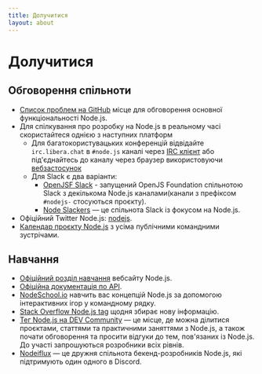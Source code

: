 ```yaml
---
title: Долучитися
layout: about
---
```


# Долучитися

## Обговорення спільноти

- [Список проблем на GitHub](https://github.com/nodejs/node/issues) місце для обговорення основної функціональності Node.js.
- Для спілкування про розробку на Node.js в реальному часі скористайтеся однією з наступних платформ
  - Для багатокористувацьких конференцій відвідайте `irc.libera.chat` в `#node.js` каналі через [IRC клієнт](https://en.wikipedia.org/wiki/Comparison_of_Internet_Relay_Chat_clients) або під'єднайтесь до каналу через браузер використовуючи [вебзастосунок](https://kiwiirc.com/nextclient/)
  - Для Slack є два варіанти:
    - [OpenJSF Slack](https://slack-invite.openjsf.org/) - запущений OpenJS Foundation спільнотою Slack з декількома Node.js каналами(канали з префіксом `#nodejs-` стосуються проєкту).
    - [Node Slackers](https://www.nodeslackers.com/) — це спільнота Slack із фокусом на Node.js.
- Офіційний Twitter Node.js: [nodejs](https://twitter.com/nodejs).
- [Календар проєкту Node.js](https://nodejs.org/calendar) з усіма публічними командними зустрічами.

## Навчання

- [Офіційний розділ навчання](https://nodejs.org/en/learn/) вебсайту Node.js.
- [Офіційна документація по API](https://nodejs.org/api/).
- [NodeSchool.io](https://nodeschool.io/) навчить вас концепцій Node.js за допомогою інтерактивних ігор у командному рядку.
- [Stack Overflow Node.js tag](https://stackoverflow.com/questions/tagged/node.js) щодня збирає нову інформацію.
- [Тег Node.js на DEV Community](https://dev.to/t/node) — це місце, де можна ділитися проєктами, статтями та практичними заняттями з Node.js, а також почати обговорення та просити відгуки до тем, пов'язаних із Node.js. До участі запрошуються розробники всіх рівнів.
- [Nodeiflux](https://discordapp.com/invite/vUsrbjd) — це дружня спільнота бекенд-розробників Node.js, які підтримують один одного в Discord.

